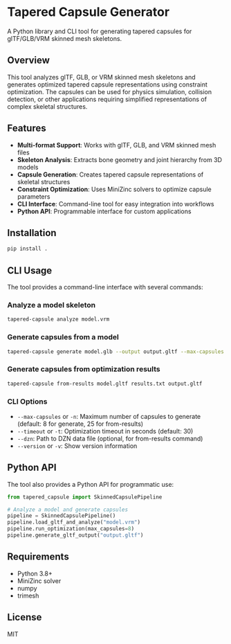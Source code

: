 # Tapered Capsule Generator

A Python library and CLI tool for generating tapered capsules for glTF/GLB/VRM skinned mesh skeletons.

## Overview

This tool analyzes glTF, GLB, or VRM skinned mesh skeletons and generates optimized tapered capsule representations using constraint optimization. The capsules can be used for physics simulation, collision detection, or other applications requiring simplified representations of complex skeletal structures.

## Features

- **Multi-format Support**: Works with glTF, GLB, and VRM skinned mesh files
- **Skeleton Analysis**: Extracts bone geometry and joint hierarchy from 3D models
- **Capsule Generation**: Creates tapered capsule representations of skeletal structures
- **Constraint Optimization**: Uses MiniZinc solvers to optimize capsule parameters
- **CLI Interface**: Command-line tool for easy integration into workflows
- **Python API**: Programmable interface for custom applications

## Installation

```bash
pip install .
```

## CLI Usage

The tool provides a command-line interface with several commands:

### Analyze a model skeleton

```bash
tapered-capsule analyze model.vrm
```

### Generate capsules from a model

```bash
tapered-capsule generate model.glb --output output.gltf --max-capsules 8
```

### Generate capsules from optimization results

```bash
tapered-capsule from-results model.gltf results.txt output.gltf
```

### CLI Options

- `--max-capsules` or `-n`: Maximum number of capsules to generate (default: 8 for generate, 25 for from-results)
- `--timeout` or `-t`: Optimization timeout in seconds (default: 30)
- `--dzn`: Path to DZN data file (optional, for from-results command)
- `--version` or `-v`: Show version information

## Python API

The tool also provides a Python API for programmatic use:

```python
from tapered_capsule import SkinnedCapsulePipeline

# Analyze a model and generate capsules
pipeline = SkinnedCapsulePipeline()
pipeline.load_gltf_and_analyze("model.vrm")
pipeline.run_optimization(max_capsules=8)
pipeline.generate_gltf_output("output.gltf")
```

## Requirements

- Python 3.8+
- MiniZinc solver
- numpy
- trimesh

## License

MIT
